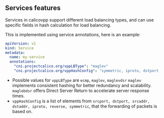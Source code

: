 ## Services features

Services in calicovpp support different load balancing types, and can use specific fields in hash calculation for load balancing.

This is implemented using service annotations, here is an example:
```yaml
apiVersion: v1
kind: Service
metadata:
  name: my-service
  annotations:
    "cni.projectcalico.org/vppLBType": "maglev"
    "cni.projectcalico.org/vppHashConfig": "symmetric, iproto, dstport, srcport"
```

* Possible values for `vppLBType` are `ecmp`, `maglev`, `maglevdsr` 
`maglev` implements consistent hashing for better redundancy and scalability.
`maglebdsr` offers Direct Server Return to accelerate server response times.
* `vppHashConfig` is a list of elements from `srcport, dstport, srcaddr, dstaddr, iproto, reverse, symmetric`, that the forwarding of packets is based on.
